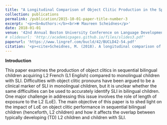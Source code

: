 ```yaml
---
title: "A Longitudinal Comparison of Object Clitic Production in the Spontaneous Language of L2 Children and Children with SLI"
collection: publications
permalink: /publication/2015-10-01-paper-title-number-3
excerpt: '<p><b>Authors:</b><br>⦿ Maureen Scheidnes</p>'
date: 2018-01-01
venue: '42nd Annual Boston University Conference on Language Development (Vol. 2, pp. 694–707)'
# slidesurl: 'http://academicpages.github.io/files/slides3.pdf'
paperurl: 'https://www.lingref.com/bucld/42/BUCLD42-54.pdf'
citation: '<p><cite>Scheidnes, M. (2018). A longitudinal comparison of object clitic production in the spontaneous language of L2 children and children with SLI. In A. B. Bertolini & M. J. Kaplan (Eds.), BUCLD 42: Proceedings of the 42nd Annual Boston University Conference on Language Development (Vol. 2, pp. 694–707). Somerville, MA: Cascadilla Press. Available at http://www.lingref.com/bucld/42/BUCLD42-54.pdf</cite></p>'
---
```


<p><b>Introduction</b></p>

This paper examines the production of object clitics in sequential bilingual children acquiring L2 French (L1 English) compared to monolingual children with SLI. Difficulties with object clitic pronouns have been argued to be a clinical marker of SLI in monolingual children, but it is unclear whether the same difficulties can be used to accurately identify SLI in bilingual children. One major challenge in addressing this issue involves the role of length of exposure to the L2 (LoE). The main objective of this paper is to shed light on the impact of LoE on object clitic performance in sequential bilingual children (henceforth, L2 children) and how it affects the overlap between typically developing (TD) L2 children and children with SLI.